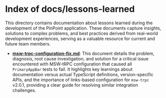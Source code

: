 # Index of docs/lessons-learned

This directory contains documentation about lessons learned during the development of the PinPoint application. These documents capture insights, solutions to complex problems, and best practices derived from real-world development experiences, serving as a valuable resource for current and future team members.

- **[msw-trpc-configuration-fix.md](./msw-trpc-configuration-fix.md)**: This document details the problem, diagnosis, root cause investigation, and solution for a critical issue encountered with MSW-tRPC configuration that caused all `PrimaryAppBar` tests to fail. It highlights key learnings about documentation versus actual TypeScript definitions, version-specific APIs, and the importance of links-based configuration for `msw-trpc` v2.0.1, providing a clear guide for resolving similar integration challenges.
